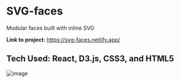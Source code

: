 # SVG-faces

Modular faces built with inline SVG

**Link to project:** https://svg-faces.netlify.app/

## Tech Used: React, D3.js, CSS3, and HTML5

![image](https://user-images.githubusercontent.com/78604367/161706841-2b002c9d-a37a-4dcf-bc0c-863b72d00055.png)
